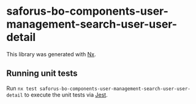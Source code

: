 # saforus-bo-components-user-management-search-user-user-detail

This library was generated with [Nx](https://nx.dev).

## Running unit tests

Run `nx test saforus-bo-components-user-management-search-user-user-detail` to execute the unit tests via [Jest](https://jestjs.io).
